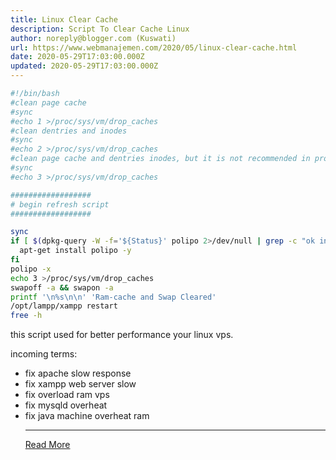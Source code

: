 ```yaml
---
title: Linux Clear Cache
description: Script To Clear Cache Linux
author: noreply@blogger.com (Kuswati)
url: https://www.webmanajemen.com/2020/05/linux-clear-cache.html
date: 2020-05-29T17:03:00.000Z
updated: 2020-05-29T17:03:00.000Z
---
```


```bash
#!/bin/bash
#clean page cache
#sync
#echo 1 >/proc/sys/vm/drop_caches
#clean dentries and inodes
#sync
#echo 2 >/proc/sys/vm/drop_caches
#clean page cache and dentries inodes, but it is not recommended in production instead use "echo 1"
#sync
#echo 3 >/proc/sys/vm/drop_caches

##################
# begin refresh script
##################

sync
if [ $(dpkg-query -W -f='${Status}' polipo 2>/dev/null | grep -c "ok installed") -eq 0 ]; then
  apt-get install polipo -y
fi
polipo -x
echo 3 >/proc/sys/vm/drop_caches
swapoff -a && swapon -a
printf '\n%s\n\n' 'Ram-cache and Swap Cleared'
/opt/lampp/xampp restart
free -h
```


this script used for better performance your linux vps.

incoming terms:
* fix apache slow response
* fix xampp web server slow
* fix overload ram vps
* fix mysqld overheat
* fix java machine overheat ram<hr/> <a href="https://www.webmanajemen.com/2020/05/linux-clear-cache.html" rel="follow" class="button" id="read-more">Read More</a>